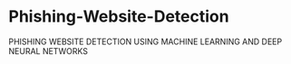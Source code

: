# Phishing-Website-Detection
PHISHING WEBSITE DETECTION USING MACHINE LEARNING AND DEEP NEURAL NETWORKS
